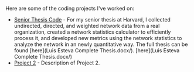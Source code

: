 Here are some of the coding projects I've worked on:

- [Senior Thesis Code](Thesis_Network_FinalCode.ipynb/) - For my senior thesis at Harvard, I collected undirected, directed, and weighted network data from a real organization, created a network statistics calculator to efficiently process it, and developed new metrics using the network statistics to analyze the network in an newly quantitative way. The full thesis can be found [here](Luis Esteva Complete Thesis.docx/). [here](Luis Esteva Complete Thesis.docx/)
- [Project 2](project2/) - Description of Project 2.
